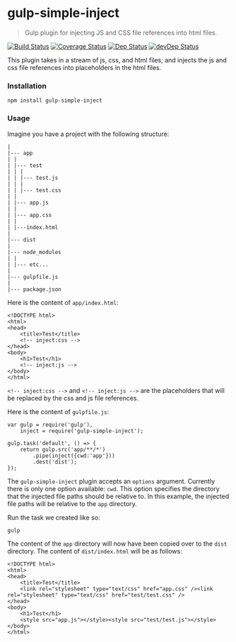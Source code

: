 # gulp-simple-inject

> Gulp plugin for injecting JS and CSS file references into html files.

[![Build Status](https://travis-ci.org/rydahhh/gulp-simple-inject.svg?branch=master)](https://travis-ci.org/rydahhh/gulp-simple-inject) [![Coverage Status](https://coveralls.io/repos/rydahhh/gulp-simple-inject/badge.svg?branch=master&service=github)](https://coveralls.io/github/rydahhh/gulp-simple-inject?branch=master) [![Dep Status](https://david-dm.org/rydahhh/gulp-simple-inject.svg)](https://david-dm.org/rydahhh/gulp-simple-inject) [![devDep Status](https://david-dm.org/rydahhh/gulp-simple-inject/dev-status.svg)](https://david-dm.org/rydahhh/gulp-simple-inject#info=devDependencies)

This plugin takes in a stream of js, css, and html files; and injects the js and css file references into placeholders in the html files.

### Installation

```{shell}
npm install gulp-simple-inject
```

### Usage

Imagine you have a project with the following structure:

```
|
|--- app
| |
| |--- test
| | |
| | |--- test.js
| | |
| | |--- test.css
| |
| |--- app.js
| |
| |--- app.css
| |
| |---index.html
|
|--- dist
|
|--- node_modules
| |
| |--- etc...
|
|--- gulpfile.js
|
|--- package.json
```

Here is the content of `app/index.html`:

```{html}
<!DOCTYPE html>
<html>
<head>
    <title>Test</title>
    <!-- inject:css -->
</head>
<body>
    <h1>Test</h1>
    <!-- inject:js -->
</body>
</html>
```

`<!-- inject:css -->` and `<!-- inject:js -->` are the placeholders that will be replaced by the css and js file references.

Here is the content of `gulpfile.js`:

```{js}
var gulp = require('gulp'),
    inject = require('gulp-simple-inject');
    
gulp.task('default', () => {
    return gulp.src('app/**/*')
        .pipe(inject({cwd:'app'}))
        .dest('dist');
});
```

The `gulp-simple-inject` plugin accepts an `options` argument. Currently there is only one option available: `cwd`. This option specifies the directory that the injected file paths should be relative to. In this example, the injected file paths will be relative to the `app` directory.

Run the task we created like so:

```{shell}
gulp
```

The content of the `app` directory will now have been copied over to the `dist` directory. The content of `dist/index.html` will be as follows:

```{html}
<!DOCTYPE html>
<html>
<head>
    <title>Test</title>
    <link rel="stylesheet" type="text/css" href="app.css" /><link rel="stylesheet" type="text/css" href="test/test.css" />
</head>
<body>
    <h1>Test</h1>
    <style src="app.js"></style><style src="test/test.js"></style>
</body>
</html>
```
